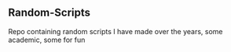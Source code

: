 ## Random-Scripts

Repo containing random scripts I have made over the years, some academic, some for fun
